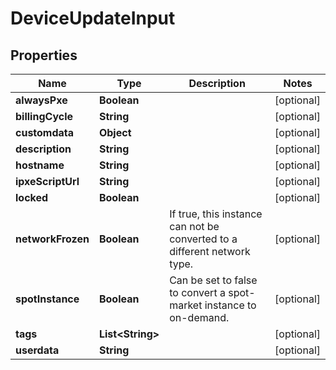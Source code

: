 

# DeviceUpdateInput


## Properties

| Name | Type | Description | Notes |
|------------ | ------------- | ------------- | -------------|
|**alwaysPxe** | **Boolean** |  |  [optional] |
|**billingCycle** | **String** |  |  [optional] |
|**customdata** | **Object** |  |  [optional] |
|**description** | **String** |  |  [optional] |
|**hostname** | **String** |  |  [optional] |
|**ipxeScriptUrl** | **String** |  |  [optional] |
|**locked** | **Boolean** |  |  [optional] |
|**networkFrozen** | **Boolean** | If true, this instance can not be converted to a different network type. |  [optional] |
|**spotInstance** | **Boolean** | Can be set to false to convert a spot-market instance to on-demand. |  [optional] |
|**tags** | **List&lt;String&gt;** |  |  [optional] |
|**userdata** | **String** |  |  [optional] |



